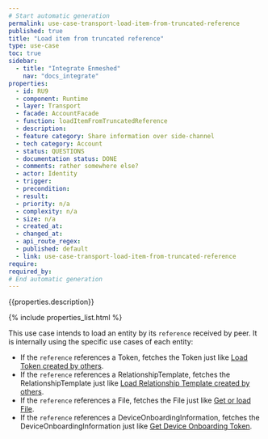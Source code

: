 ```yaml
---
# Start automatic generation
permalink: use-case-transport-load-item-from-truncated-reference
published: true
title: "Load item from truncated reference"
type: use-case
toc: true
sidebar:
  - title: "Integrate Enmeshed"
    nav: "docs_integrate"
properties:
  - id: RU9
  - component: Runtime
  - layer: Transport
  - facade: AccountFacade
  - function: loadItemFromTruncatedReference
  - description:
  - feature category: Share information over side-channel
  - tech category: Account
  - status: QUESTIONS
  - documentation status: DONE
  - comments: rather somewhere else?
  - actor: Identity
  - trigger:
  - precondition:
  - result:
  - priority: n/a
  - complexity: n/a
  - size: n/a
  - created_at:
  - changed_at:
  - api_route_regex:
  - published: default
  - link: use-case-transport-load-item-from-truncated-reference
require:
required_by:
# End automatic generation
---
```


{{properties.description}}

{% include properties_list.html %}

This use case intends to load an entity by its `reference` received by peer. It is internally using the specific use cases of each entity:

- If the `reference` references a Token, fetches the Token just like [Load Token created by others](use-case-transport-load-token-created-by-others.md).
- If the `reference` references a RelationshipTemplate, fetches the RelationshipTemplate just like [Load Relationship Template created by others](use-case-transport-load-relationshiptemplate-created-by-others.md).
- If the `reference` references a File, fetches the File just like [Get or load File](use-case-transport-get-or-load-file.md).
- If the `reference` references a DeviceOnboardingInformation, fetches the DeviceOnboardingInformation just like [Get Device Onboarding Token](use-case-transport-get-device-onboarding-token.md).
